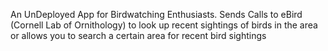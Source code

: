 An UnDeployed App for Birdwatching Enthusiasts. Sends Calls to eBird (Cornell Lab of Ornithology) to look up recent sightings of birds in the area or allows you to search a certain area for recent bird sightings
